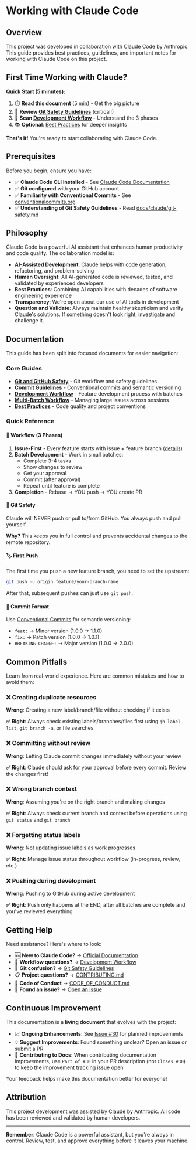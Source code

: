 # Working with Claude Code

## Overview

This project was developed in collaboration with Claude Code by Anthropic. This guide provides best practices, guidelines, and important notes for working with Claude Code on this project.

## First Time Working with Claude?

**Quick Start (5 minutes):**

1. ⏱️ **Read this document** (5 min) - Get the big picture
2. 🚨 **Review [Git Safety Guidelines](./docs/claude/git-safety.md)** (critical!)
3. 🔄 **Scan [Development Workflow](./docs/claude/workflow.md)** - Understand the 3 phases
4. 📚 **Optional**: [Best Practices](./docs/claude/best-practices.md) for deeper insights

**That's it!** You're ready to start collaborating with Claude Code.

## Prerequisites

Before you begin, ensure you have:

- ✅ **Claude Code CLI installed** - See [Claude Code Documentation](https://docs.claude.com/claude-code)
- ✅ **Git configured** with your GitHub account
- ✅ **Familiarity with Conventional Commits** - See [conventionalcommits.org](https://www.conventionalcommits.org/)
- ✅ **Understanding of Git Safety Guidelines** - Read [docs/claude/git-safety.md](./docs/claude/git-safety.md)

## Philosophy

Claude Code is a powerful AI assistant that enhances human productivity and code quality. The collaboration model is:

- **AI-Assisted Development**: Claude helps with code generation, refactoring, and problem-solving
- **Human Oversight**: All AI-generated code is reviewed, tested, and validated by experienced developers
- **Best Practices**: Combining AI capabilities with decades of software engineering experience
- **Transparency**: We're open about our use of AI tools in development
- **Question and Validate**: Always maintain healthy skepticism and verify Claude's solutions. If something doesn't look right, investigate and challenge it.

## Documentation

This guide has been split into focused documents for easier navigation:

### Core Guides

- **[Git and GitHub Safety](./docs/claude/git-safety.md)** - Git workflow and safety guidelines
- **[Commit Guidelines](./docs/claude/commit-guidelines.md)** - Conventional commits and semantic versioning
- **[Development Workflow](./docs/claude/workflow.md)** - Feature development process with batches
- **[Multi-Batch Workflow](./docs/claude/multi-batch-workflow.md)** - Managing large issues across sessions
- **[Best Practices](./docs/claude/best-practices.md)** - Code quality and project conventions

### Quick Reference

#### 🔄 Workflow (3 Phases)

1. **Issue-First** - Every feature starts with issue + feature branch ([details](./docs/claude/workflow.md#1-issue-first-workflow-primary))
2. **Batch Development** - Work in small batches:
   - Complete 3-4 tasks
   - Show changes to review
   - Get your approval
   - Commit (after approval)
   - Repeat until feature is complete
3. **Completion** - Rebase → YOU push → YOU create PR

#### 🚫 Git Safety

Claude will NEVER push or pull to/from GitHub. You always push and pull yourself.

**Why?** This keeps you in full control and prevents accidental changes to the remote repository.

#### 🏷️ First Push

The first time you push a new feature branch, you need to set the upstream:

```bash
git push -u origin feature/your-branch-name
```

After that, subsequent pushes can just use `git push`.

#### 📝 Commit Format

Use [Conventional Commits](https://www.conventionalcommits.org/) for semantic versioning:

- `feat:` → Minor version (1.0.0 → 1.1.0)
- `fix:` → Patch version (1.0.0 → 1.0.1)
- `BREAKING CHANGE:` → Major version (1.0.0 → 2.0.0)

## Common Pitfalls

Learn from real-world experience. Here are common mistakes and how to avoid them:

### ❌ Creating duplicate resources

**Wrong**: Creating a new label/branch/file without checking if it exists

**✅ Right**: Always check existing labels/branches/files first using `gh label list`, `git branch -a`, or file searches

### ❌ Committing without review

**Wrong**: Letting Claude commit changes immediately without your review

**✅ Right**: Claude should ask for your approval before every commit. Review the changes first!

### ❌ Wrong branch context

**Wrong**: Assuming you're on the right branch and making changes

**✅ Right**: Always check current branch and context before operations using `git status` and `git branch`

### ❌ Forgetting status labels

**Wrong**: Not updating issue labels as work progresses

**✅ Right**: Manage issue status throughout workflow (in-progress, review, etc.)

### ❌ Pushing during development

**Wrong**: Pushing to GitHub during active development

**✅ Right**: Push only happens at the END, after all batches are complete and you've reviewed everything

## Getting Help

Need assistance? Here's where to look:

- 🆕 **New to Claude Code?** → [Official Documentation](https://docs.claude.com/claude-code)
- 🔄 **Workflow questions?** → [Development Workflow](./docs/claude/workflow.md)
- 🚨 **Git confusion?** → [Git Safety Guidelines](./docs/claude/git-safety.md)
- 📋 **Project questions?** → [CONTRIBUTING.md](./CONTRIBUTING.md)
- 🤝 **Code of Conduct** → [CODE_OF_CONDUCT.md](./CODE_OF_CONDUCT.md)
- 🐛 **Found an issue?** → [Open an issue](https://github.com/BANCS-Norway/home/issues/new)

## Continuous Improvement

This documentation is a **living document** that evolves with the project:

- 📈 **Ongoing Enhancements**: See [Issue #30](https://github.com/BANCS-Norway/home/issues/30) for planned improvements
- 💡 **Suggest Improvements**: Found something unclear? Open an issue or submit a PR
- 🔗 **Contributing to Docs**: When contributing documentation improvements, use `Part of #30` in your PR description (not `Closes #30`) to keep the improvement tracking issue open

Your feedback helps make this documentation better for everyone!

## Attribution

This project development was assisted by [Claude](https://claude.ai) by Anthropic. All code has been reviewed and validated by human developers.

---

**Remember**: Claude Code is a powerful assistant, but you're always in control. Review, test, and approve everything before it leaves your machine.
